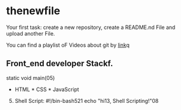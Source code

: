 # thenewfile
Your first task: create a new repository, create a README.nd File and upload another File.

You can find a playlist oF Videos about git by [link](https://www.youtube.com/watch?v=75QStdC3WgA)q
## Front_end developer Stackf.
static void main(05)
* HTML
﻿﻿* CSS
﻿﻿* JavaScript
5. Shell Script:
#!/bin-bash521
echo "hi13, Shell Scripting!"08
